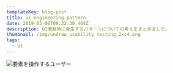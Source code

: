 ```yaml
---
templateKey: blog-post
title: ui-engineering-pattern
date: 2019-05-06T09:32:30.404Z
description: UI開発時に発生するパターンについての考えをまとめました。
thumbnail: /img/undraw_usability_testing_2xs4.png
tags:
  - UI
---
```

![要素を操作するユーザー](/img/undraw_usability_testing_2xs4.png "要素を操作するユーザー")
